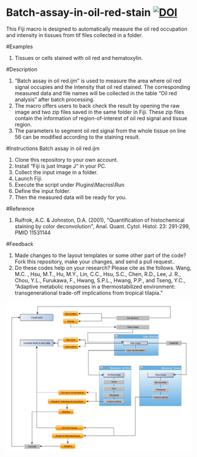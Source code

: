 # Batch-assay-in-oil-red-stain [![DOI](https://zenodo.org/badge/315870372.svg)](https://zenodo.org/badge/latestdoi/315870372)
This Fiji macro is designed to automatically measure the oil red occupation and intensity in tissues from tif files collected in a folder.

#Examples
1.	Tissues or cells stained with oil red and hematoxylin. 

#Description
1.	“Batch assay in oil red.ijm” is used to measure the area where oil red signal occupies and the intensity that oil red stained. The corresponding measured data and file names will be collected in the table “Oil red analysis” after batch processing.
2.	The macro offers users to back check the result by opening the raw image and two zip files saved in the same folder in Fiji. These zip files contain the information of region-of-interest of oil red signal and tissue region.
3.	The parameters to segment oil red signal from the whole tissue on line 56 can be modified according to the staining result.

#Instructions Batch assay in oil red.ijm
1.	Clone this repository to your own account.
2.	Install “Fiji is just Image J“ in your PC.
3.	Collect the input image in a folder.
4.	Launch Fiji.
5.	Execute the script under Plugins\Macros\Run
6.	Define the input folder.
7.	Then the measured data will be ready for you.

#Reference
1.	Ruifrok, A.C. & Johnston, D.A. (2001), "Quantification of histochemical staining by color deconvolution", Anal. Quant. Cytol. Histol. 23: 291-299, PMID 11531144

#Feedback
1.	Made changes to the layout templates or some other part of the code? Fork this repository, make your changes, and send a pull request..
2.	Do these codes help on your research? Please cite as the follows. Wang, M.C. , Hsu, M.T., Hu, M.Y., Lin, C.C., Hsu, S.C., Chen, R.D., Lee, J. R., Chou, Y.L., Furukawa, F., Hwang, S.P.L., Hwang, P.P., and Tseng, Y.C., “Adaptive metabolic responses in a thermostabilized environment: transgenerational trade-off implications from tropical tilapia.”

![alt text](https://github.com/peggyscshu/Batch-assay-in-oil-red-stain/blob/main/Flowchart.JPG)
